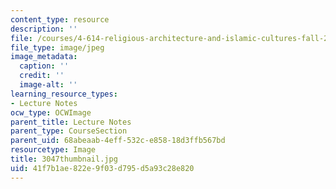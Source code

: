 ```yaml
---
content_type: resource
description: ''
file: /courses/4-614-religious-architecture-and-islamic-cultures-fall-2002/41f7b1ae822e9f03d795d5a93c28e820_3047thumbnail.jpg
file_type: image/jpeg
image_metadata:
  caption: ''
  credit: ''
  image-alt: ''
learning_resource_types:
- Lecture Notes
ocw_type: OCWImage
parent_title: Lecture Notes
parent_type: CourseSection
parent_uid: 68abeaab-4eff-532c-e858-18d3ffb567bd
resourcetype: Image
title: 3047thumbnail.jpg
uid: 41f7b1ae-822e-9f03-d795-d5a93c28e820
---
```

